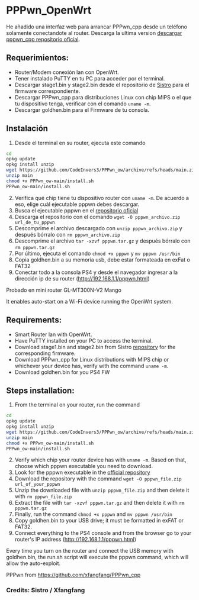 # PPPwn_OpenWrt
He añadido una interfaz web para arrancar PPPwn_cpp desde un teléfono solamente conectandote al router.
Descarga la ultima version [descargar pppwn_cpp repositorio oficial](https://nightly.link/xfangfang/PPPwn_cpp/workflows/ci.yaml/main).

## Requerimientos:

- Router/Modem conexión lan con OpenWrt.
- Tener instalado PuTTY en tu PC para acceder por el terminal.
- Descargar stage1.bin y stage2.bin desde el repositorio de [Sistro](https://github.com/SiSTR0/PPPwn/releases) para el firmware correspondiente.
- Descargar PPPwn_cpp para distribuciones Linux con chip MIPS o el que tu dispositivo tenga, verificar con el comando `uname -m`.
- Descargar goldhen.bin para el Firmware de tu consola.

## Instalación

1. Desde el terminal en su router, ejecuta este comando
```sh
cd 
opkg update
opkg install unzip
wget https://github.com/CodeInvers3/PPPwn_ow/archive/refs/heads/main.zip
unzip main
chmod +x PPPwn_ow-main/install.sh
PPPwn_ow-main/install.sh
```
2. Verifica qué chip tiene tu dispositivo router con `uname -m`. De acuerdo a eso, elige cuál ejecutable pppwn debes descargar.
3. Busca el ejecutable pppwn en el [repositorio oficial](https://nightly.link/xfangfang/PPPwn_cpp/workflows/ci.yaml/main)
4. Descarga el repositorio con el comando `wget -O pppwn_archivo.zip url_de_tu_pppwn`
5. Descomprime el archivo descargado con `unzip pppwn_archivo.zip` y después bórralo con `rm pppwn_archivo.zip`
6. Descomprime el archivo `tar -xzvf pppwn.tar.gz` y después bórralo con `rm pppwn.tar.gz`
7. Por último, ejecuta el comando `chmod +x pppwn` y `mv pppwn /usr/bin`
8. Copia goldhen.bin a su memoria usb, debe estar formateada en exFat o FAT32
9. Conectar todo a la consola PS4 y desde el navegador ingresar a la dirección ip de su router (http://192.168.1.1/pppwn.html)

Probado en mini router GL-MT300N-V2 Mango

It enables auto-start on a Wi-Fi device running the OpenWrt system.

## Requirements:

- Smart Router lan with OpenWrt.
- Have PuTTY installed on your PC to access the terminal.
- Download stage1.bin and stage2.bin from Sistro [repository](https://github.com/SiSTR0/PPPwn/releases) for the corresponding firmware.
- Download PPPwn_cpp for Linux distributions with MIPS chip or whichever your device has, verify with the command `uname -m`.
- Download goldhen.bin for you PS4 FW

## Steps installation:

1. From the terminal on your router, run the command
```sh
cd 
opkg update
opkg install unzip
wget https://github.com/CodeInvers3/PPPwn_ow/archive/refs/heads/main.zip
unzip main
chmod +x PPPwn_ow-main/install.sh
PPPwn_ow-main/install.sh
```
2. Verify which chip your router device has with `uname -m`. Based on that, choose which pppwn executable you need to download.
3. Look for the pppwn executable in the [official repository](https://nightly.link/xfangfang/PPPwn_cpp/workflows/ci.yaml/main)
4. Download the repository with the command `wget -O pppwn_file.zip url_of_your_pppwn`
5. Unzip the downloaded file with `unzip pppwn_file.zip` and then delete it with `rm pppwn_file.zip`
6. Extract the file with `tar -xzvf pppwn.tar.gz` and then delete it with `rm pppwn.tar.gz`
7. Finally, run the command `chmod +x pppwn` and `mv pppwn /usr/bin`
8. Copy goldhen.bin to your USB drive; it must be formatted in exFAT or FAT32.
9. Connect everything to the PS4 console and from the browser go to your router's IP address (http://192.168.1.1/pppwn.html)

Every time you turn on the router and connect the USB memory with goldhen.bin, the run.sh script will execute the pppwn command, which will allow the auto-exploit.

PPPwn from https://github.com/xfangfang/PPPwn_cpp

### Credits: Sistro / Xfangfang
